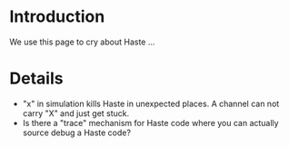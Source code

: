 # Introduction #

We use this page to cry about Haste ...


# Details #

  * "x" in simulation kills Haste in unexpected places. A channel can not carry "X" and just get stuck.
  * Is there a "trace" mechanism for Haste code where you can actually source debug a Haste  code?